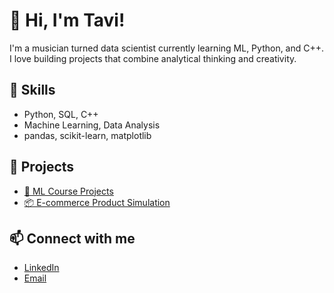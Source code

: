 # 👋 Hi, I'm Tavi!

I'm a musician turned data scientist currently learning ML, Python, and C++. I love building projects that combine analytical thinking and creativity.

## 🧰 Skills
- Python, SQL, C++
- Machine Learning, Data Analysis
- pandas, scikit-learn, matplotlib

## 📘 Projects
- [🧠 ML Course Projects](https://github.com/taviungerleider/ml-course)
- [📦 E-commerce Product Simulation](https://github.com/taviungerleider/ecommerce-graph-project)

## 📫 Connect with me
- [LinkedIn](https://linkedin.com/in/taviungerleider)
- [Email](mailto:taviungerleider@gmail.com)